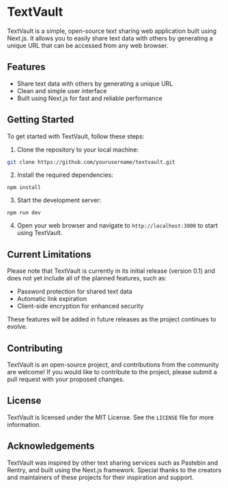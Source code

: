 # TextVault

TextVault is a simple, open-source text sharing web application built using Next.js. It allows you to easily share text data with others by generating a unique URL that can be accessed from any web browser.

## Features

* Share text data with others by generating a unique URL
* Clean and simple user interface
* Built using Next.js for fast and reliable performance

## Getting Started

To get started with TextVault, follow these steps:

1. Clone the repository to your local machine:
```bash
git clone https://github.com/yourusername/textvault.git
```
2. Install the required dependencies:
```
npm install
```
3. Start the development server:
```
npm run dev
```
4. Open your web browser and navigate to `http://localhost:3000` to start using TextVault.

## Current Limitations

Please note that TextVault is currently in its initial release (version 0.1) and does not yet include all of the planned features, such as:

* Password protection for shared text data
* Automatic link expiration
* Client-side encryption for enhanced security

These features will be added in future releases as the project continues to evolve.

## Contributing

TextVault is an open-source project, and contributions from the community are welcome! If you would like to contribute to the project, please submit a pull request with your proposed changes.

## License

TextVault is licensed under the MIT License. See the `LICENSE` file for more information.

## Acknowledgements

TextVault was inspired by other text sharing services such as Pastebin and Rentry, and built using the Next.js framework. Special thanks to the creators and maintainers of these projects for their inspiration and support.
